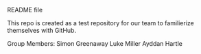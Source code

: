 README file

This repo is created as a test repository for our team to familierize themselves with GitHub. 

Group Members:
Simon Greenaway
Luke Miller
Ayddan Hartle
